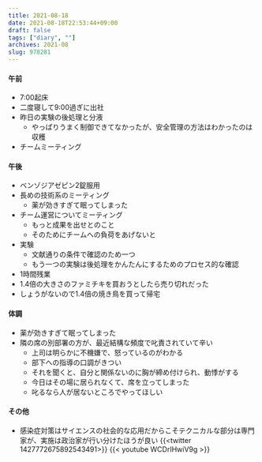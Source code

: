 ```yaml
---
title: 2021-08-18
date: 2021-08-18T22:53:44+09:00
draft: false
tags: ["diary", ""]
archives: 2021-08
slug: 978281
---
```

#### 午前
- 7:00起床
- 二度寝して9:00過ぎに出社
- 昨日の実験の後処理と分液
  - やっぱりうまく制御できてなかったが、安全管理の方法はわかったのは収穫
- チームミーティング
#### 午後
- ベンゾジアゼピン2錠服用
- 長めの技術系のミーティング
  - 薬が効きすぎて眠ってしまった
- チーム運営についてミーティング
  - もっと成果を出せとのこと
  - そのためにチームへの負荷をあげないと
- 実験
  - 文献通りの条件で確認のため一つ
  - もう一つの実験は後処理をかんたんにするためのプロセス的な確認
- 1時間残業
- 1.4倍の大きさのファミチキを買おうとしたら売り切れだった
- しょうがないので1.4倍の焼き鳥を買って帰宅
#### 体調
- 薬が効きすぎて眠ってしまった
- 隣の席の別部署の方が、最近結構な頻度で叱責されていて辛い
  - 上司は明らかに不機嫌で、怒っているのがわかる
  - 部下への指導の口調がきつい
  - それを聞くと、自分と関係ないのに胸が締め付けられ、動悸がする
  - 今日はその場に居られなくて、席を立ってしまった
  - 叱るなら人が居ないところでやってほしい
#### その他
- 感染症対策はサイエンスの社会的な応用だからこそテクニカルな部分は専門家が、実施は政治家が行い分けたほうが良い
{{<twitter 1427772675892543491>}}
{{< youtube WCDrIHwiV9g >}}
